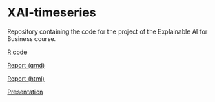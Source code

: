
<!-- README.md is generated from README.Rmd. Please edit that file -->

# XAI-timeseries

Repository containing the code for the project of the Explainable AI for
Business course.

[R code](R/xai_ts.R)

[Report (qmd)](report/xai_ts.qmd)

[Report
(html)](https://marcozanotti.github.io/XAI-timeseries/report/xai_ts_report.html)

[Presentation](https://marcozanotti.github.io/XAI-timeseries/report/xai_ts_pres.pdf)
